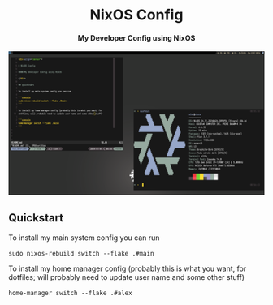 <div align="center">

# NixOS Config

#### My Developer Config using NixOS

![desktop](./resources/desktop.png)

</div>

## Quickstart

To install my main system config you can run

```console
sudo nixos-rebuild switch --flake .#main
```

To install my home manager config (probably this is what you want, for
dotfiles; will probably need to update user name and some other stuff)

```console
home-manager switch --flake .#alex
```
